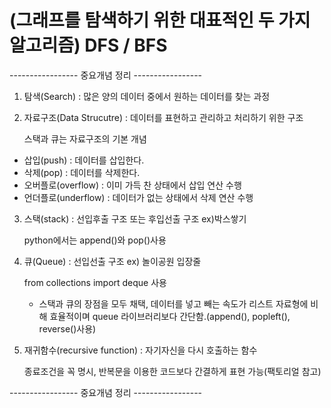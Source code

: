 # (그래프를 탐색하기 위한 대표적인 두 가지 알고리즘) DFS / BFS

----------------- 중요개념 정리 ----------------- 

1. 탐색(Search) : 많은 양의 데이터 중에서 원하는 데이터를 찾는 과정
2. 자료구조(Data Strucutre) : 데이터를 표현하고 관리하고 처리하기 위한 구조
    
    스택과 큐는 자료구조의 기본 개념

- 삽입(push) : 데이터를 삽입한다.
- 삭제(pop) : 데이터를 삭제한다.
- 오버플로(overflow) : 이미 가득 찬 상태에서 삽입 연산 수행
- 언더플로(underflow) : 데이터가 없는 상태에서 삭제 연산 수행

3. 스택(stack) : 선입후출 구조 또는 후입선출 구조 ex)박스쌓기

    python에서는 append()와 pop()사용
    
4. 큐(Queue) : 선입선출 구조 ex) 놀이공원 입장줄

    from collections import deque 사용
    - 스택과 큐의 장점을 모두 채택, 데이터를 넣고 빼는 속도가 리스트 자료형에 비해 효율적이며 queue 라이브러리보다 간단함.(append(), popleft(), reverse()사용)
    
5. 재귀함수(recursive function) : 자기자신을 다시 호출하는 함수

    종료조건을 꼭 명시, 반복문을 이용한 코드보다 간결하게 표현 가능(팩토리얼 참고)
    
----------------- 중요개념 정리 ----------------- 
